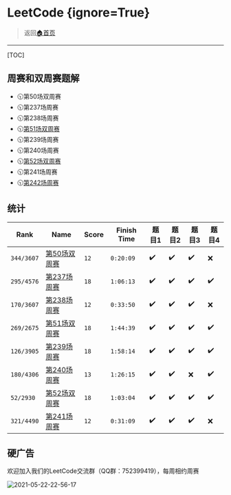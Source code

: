 # LeetCode {ignore=True}
> 返回[:house:首页](../index.html)


---------------------
[TOC]

## 周赛和双周赛题解
- 🕥第50场双周赛
- 🕥第237场周赛
- 🕥第238场周赛
- 🕥[第51场双周赛](./biweekly-contest/51/index.html)
- 🕥第239场周赛
- 🕥第240场周赛
- 🕥[第52场双周赛](./biweekly-contest/52/index.html)
- 🕥第241场周赛
- 🕥[第242场周赛](./weekly-contest/242/index.html)

## 统计

| Rank       | Name                                                                 | Score | Finish Time | 题目1 | 题目2 | 题目3 | 题目4 |
| ---------- | -------------------------------------------------------------------- | ----- | ----------- | ----- | ----- | ----- | ----- |
| `344/3607` | [第50场双周赛](https://leetcode-cn.com/contest/biweekly-contest-50/) | `12`  | `0:20:09`   | ✔️     | ✔️     | ✔️     | ❌     |
| `295/4576` | [第237场周赛](https://leetcode-cn.com/contest/weekly-contest-237)    | `18`  | `1:06:13`   | ✔️     | ✔️     | ✔️     | ✔️     |
| `170/3607` | [第238场周赛](https://leetcode-cn.com/contest/weekly-contest-238)    | `12`  | `0:33:50`   | ✔️     | ✔️     | ✔️     | ❌     |
| `269/2675` | [第51场双周赛](https://leetcode-cn.com/contest/biweekly-contest-51/) | `18`  | `1:44:39`   | ✔️     | ✔️     | ✔️     | ✔️     |
| `126/3905` | [第239场周赛](https://leetcode-cn.com/contest/weekly-contest-239)    | `18`  | `1:58:14`   | ✔️     | ✔️     | ✔️     | ✔️     |
| `180/4306` | [第240场周赛](https://leetcode-cn.com/contest/weekly-contest-240)    | `13`  | `1:26:15`   | ✔️     | ✔️     | ❌     | ✔️     |
| `52/2930`  | [第52场双周赛](https://leetcode-cn.com/contest/biweekly-contest-52/) | `18`  | `1:03:04`   | ✔️     | ✔️     | ✔️     | ✔️     |
| `321/4490` | [第241场周赛](https://leetcode-cn.com/contest/weekly-contest-241)    | `12`  | `0:31:09`   | ✔️     | ✔️     | ✔️     | ❌     |

## 硬广告
欢迎加入我们的LeetCode交流群（QQ群：752399419），每周相约周赛

![2021-05-22-22-56-17](http://cdn.dianhsu.top/vscode/2021-05-22-22-56-17.png)
